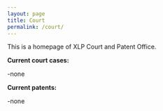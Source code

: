 ```yaml
---
layout: page
title: Court
permalink: /court/
---
```


This is a homepage of XLP Court and Patent Office.


**Current court cases:**

-none



**Current patents:**

-none
